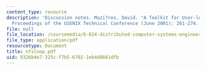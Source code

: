 ```yaml
---
content_type: resource
description: 'Discussion notes. Mazi?res, David. "A Toolkit for User-level File Systems."
  Proceedings of the USENIX Technical Conference (June 2001): 261-274.'
file: null
file_location: /coursemedia/6-824-distributed-computer-systems-engineering-spring-2006/9326b4e7325cf7b567021eb4d8661dfb_nfsloop.pdf
file_type: application/pdf
resourcetype: Document
title: nfsloop.pdf
uid: 9326b4e7-325c-f7b5-6702-1eb4d8661dfb
---
```

